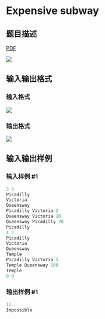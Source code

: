 # Expensive subway

## 题目描述

[problemUrl]: https://uva.onlinejudge.org/index.php?option=com_onlinejudge&Itemid=8&category=117&page=show_problem&problem=2757

[PDF](https://uva.onlinejudge.org/external/117/p11710.pdf)

![](https://cdn.luogu.com.cn/upload/vjudge_pic/UVA11710/5483395fea1114bc5a5e031a31c23b5dbb91bba4.png)

## 输入输出格式

### 输入格式

![](https://cdn.luogu.com.cn/upload/vjudge_pic/UVA11710/82f77a0555c9cbe698fed6c2030fbc8f43f8b5c3.png)

### 输出格式

![](https://cdn.luogu.com.cn/upload/vjudge_pic/UVA11710/83cdf4a778070798b75504639ea7a45b14536002.png)

## 输入输出样例

### 输入样例 #1

```cpp
3 3
Picadilly
Victoria
Queensway
Picadilly Victoria 2
Queensway Victoria 10
Queensway Picadilly 20
Picadilly
4 2
Picadilly
Victoria
Queensway
Temple
Picadilly Victoria 2
Temple Queensway 100
Temple
0 0
```


### 输出样例 #1

```cpp
12
Impossible
```


